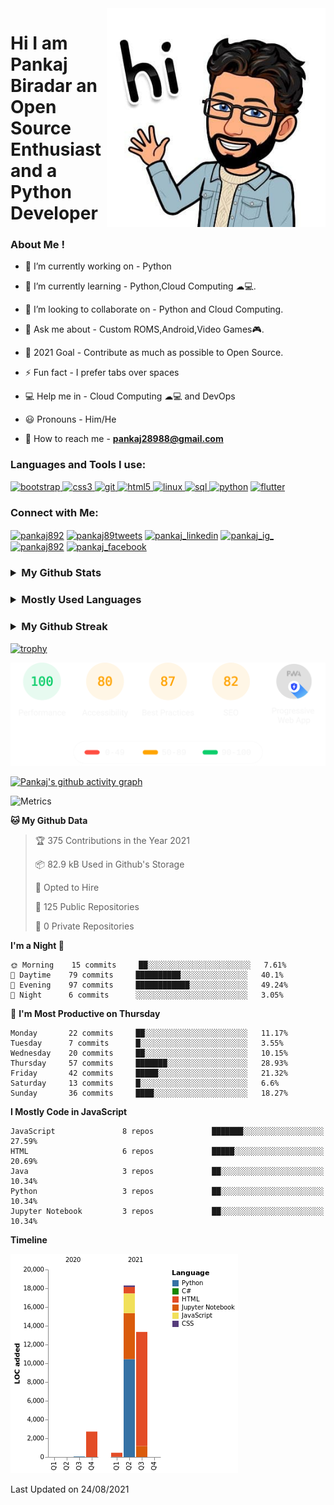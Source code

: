 
<img align="right"  width="350" src="./pic2.jpg">

# Hi I am Pankaj Biradar an Open Source Enthusiast and a Python Developer

<h3 align="left">
 About Me ! </h3>

- 🔭 I’m currently working on - Python 

- 🌱 I’m currently learning - Python,Cloud Computing ☁💻.

- 👯 I’m looking to collaborate on - Python and Cloud Computing.

- 💬 Ask me about - Custom ROMS,Android,Video Games🎮. 

- 🥅 2021 Goal - Contribute as much as possible to Open Source.

- ⚡ Fun fact - I prefer tabs over spaces 

- 💻 Help me in - Cloud Computing ☁💻 and DevOps

- 😃 Pronouns - Him/He

- 📧 How to reach me - **pankaj28988@gmail.com**



<h3 align="left"> Languages and Tools I use:</h3>
<p align="left">
  <a href="https://getbootstrap.com" target="_blank"> <img src="https://img.icons8.com/color/48/000000/bootstrap.png"
  alt="bootstrap" width="40" height="40"/> </a>
  <a href="https://www.w3schools.com/css/" target="_blank"> 
  <img src="https://img.icons8.com/color/48/000000/css3.png" alt="css3" width="40" height="40"/> </a>
  <a href="https://git-scm.com/" target="_blank"> 
 <img src="https://img.icons8.com/color/48/000000/git.png" alt="git" width="40" height="40"/> </a>
  <a href="https://www.w3.org/html/" target="_blank">  <img src="https://img.icons8.com/color/50/000000/html-5.png" alt="html5" width="40" height="40"/> </a>
  <a href="https://www.linux.org/" target="_blank"> <img src="https://img.icons8.com/color/48/000000/linux.png" alt="linux" width="40" height="40"/> </a>
  <a href="https://www.mysql.com/" target="_blank">
  <img src="https://img.icons8.com/color/64/000000/sql.png" alt="sql" width="40" height="40"/> </a>
  <a href="https://www.python.org" target="_blank">
  <img src="https://img.icons8.com/color/48/000000/python.png" alt="python"
  width="40" height="40"/></a>
 <a href="https://flutter.dev/" target="_blank"> 
 <img src="https://img.icons8.com/color/48/000000/flutter.png" alt = "flutter" width="40" height="40"/></a>
</p>

<h3 align="left"> Connect with Me: </h3>
<p align="left">
<a href="https://dev.to/pankaj892" target="blank"> 
<img align="center" src="https://img.icons8.com/windows/32/26e07f/dev.png" alt="pankaj892" height="40" width="40" /></a>
<a href="https://twitter.com/pankaj89tweets" target="_blank"> 
<img align="center" src="https://img.icons8.com/fluent/48/26e07f/twitter.png" alt="pankaj89tweets" height="40" width="40" /></a> 
<a href="https://in.linkedin.com/in/pankaj-biradar" target="_blank"> <img align="center" src="https://img.icons8.com/fluent/48/000000/linkedin.png" alt="pankaj_linkedin" height="40" width="40" /></a> 
<a href="https://www.instagram.com/_pankaj89_/" target="_blank" ><img align="center" src="https://img.icons8.com/fluent/48/000000/instagram-new.png"
alt="pankaj_ig_" height="40" width="40" /></a> 
<a href="https://dribbble.com/pankaj892" target="_blank" > 
<img align="center" src="https://img.icons8.com/dusk/64/000000/dribbble.png" alt="pankaj892" height="40" width="40" /></a>
<a href="https://facebook.com/eduardo.saverin.892/" target="_blank" >
<img align="center" src="https://img.icons8.com/dusk/64/000000/facebook-new--v2.png" alt="pankaj_facebook" height="40" width="40" /></a>
</p>

<h3>
<details>
<summary><strong>My Github Stats</strong></summary>
<img src = "https://github-readme-stats.vercel.app/api?username=pankaj892&count_private=true&include_all_commits=true&theme=buefy&show_icons=true" alt="Pankaj's Github Stats"
width="400" />
</details>
</h3>


<h3>
<details>
<summary><strong>Mostly Used Languages </strong></summary>
<img src="https://github-readme-stats.vercel.app/api/top-langs/?username=pankaj892&layout=compact" alt="Pankaj's mostly used Languages"/>
</details>
</h3>

<h3>
<details>
<summary><strong>My Github Streak</strong></summary>
<img src="https://github-readme-streak-stats.herokuapp.com/?user=pankaj892&show_icons=true&locale=en&layout=compact" alt="Pankaj's github streak" width="450" />
</details>
</h3>

[![trophy](https://github-profile-trophy.vercel.app/?username=pankaj892)](https://github.com/pankaj892/github-profile-trophy)

![alt text](/pagespeed-insights.herokuapp.svg "tooltip text")

[![Pankaj's github activity graph](https://activity-graph.herokuapp.com/graph?username=pankaj892&theme=react-dark)](https://github.com/pankaj892/github-readme-activity-graph)



![Metrics](https://metrics.lecoq.io/pankaj892?template=classic&isocalendar=1&introduction=1&stars=1&achievements=1&repositories=1&people=1&activity=1&notable=1&repositories=100&repositories.batch=100&repositories.forks=false&repositories.affiliations=owner&isocalendar.duration=half-year&introduction.title=true&stars.limit=4&people.limit=24&people.size=28&people.types=followers%2C%20following&people.identicons=false&people.shuffle=false&activity.limit=5&activity.load=300&activity.days=14&activity.filter=all&activity.visibility=public&activity.timestamps=false&achievements.threshold=C&achievements.secrets=true&achievements.display=compact&achievements.limit=10&notable.repositories=false&config.timezone=Asia%2FKolkata)

<!--START_ACTION:waka-->
**🐱 My Github Data** 

> 🏆 375 Contributions in the Year 2021
 > 
> 📦 82.9 kB Used in Github's Storage 
 > 
> 💼 Opted to Hire
 > 
> 📜 125 Public Repositories 
 > 
> 🔑 0 Private Repositories  
 > 
**I'm a Night 🦉** 

```text
🌞 Morning    15 commits     ██░░░░░░░░░░░░░░░░░░░░░░░   7.61% 
🌆 Daytime    79 commits     ██████████░░░░░░░░░░░░░░░   40.1% 
🌃 Evening    97 commits     ████████████░░░░░░░░░░░░░   49.24% 
🌙 Night      6 commits      ░░░░░░░░░░░░░░░░░░░░░░░░░   3.05%

```
📅 **I'm Most Productive on Thursday** 

```text
Monday       22 commits     ██░░░░░░░░░░░░░░░░░░░░░░░   11.17% 
Tuesday      7 commits      █░░░░░░░░░░░░░░░░░░░░░░░░   3.55% 
Wednesday    20 commits     ██░░░░░░░░░░░░░░░░░░░░░░░   10.15% 
Thursday     57 commits     ███████░░░░░░░░░░░░░░░░░░   28.93% 
Friday       42 commits     █████░░░░░░░░░░░░░░░░░░░░   21.32% 
Saturday     13 commits     █░░░░░░░░░░░░░░░░░░░░░░░░   6.6% 
Sunday       36 commits     ████░░░░░░░░░░░░░░░░░░░░░   18.27%

```


**I Mostly Code in JavaScript** 

```text
JavaScript               8 repos             ███████░░░░░░░░░░░░░░░░░░   27.59% 
HTML                     6 repos             █████░░░░░░░░░░░░░░░░░░░░   20.69% 
Java                     3 repos             ██░░░░░░░░░░░░░░░░░░░░░░░   10.34% 
Python                   3 repos             ██░░░░░░░░░░░░░░░░░░░░░░░   10.34% 
Jupyter Notebook         3 repos             ██░░░░░░░░░░░░░░░░░░░░░░░   10.34%

```


**Timeline**

![Chart not found](https://raw.githubusercontent.com/pankaj892/pankaj892/main/charts/bar_graph.png) 


 Last Updated on 24/08/2021
<!--END_SECTION:waka-->
